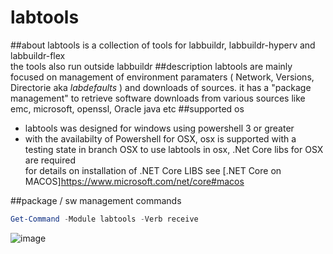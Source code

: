 # labtools
##about
labtools is a collection of tools for labbuildr, labbuildr-hyperv and labbuildr-flex   
the tools also run outside labbuildr 
##description
labtools are mainly focused on management of environment paramaters ( Network, Versions, Directorie aka _labdefaults_ ) and downloads of sources.
it has a "package management" to retrieve software downloads from various sources like emc, microsoft, openssl, Oracle java etc
##supported os  
* labtools was designed for windows using powershell 3 or greater  
* with the availabilty of Powershell for OSX, osx is supported with a testing state in branch OSX
to use labtools in osx, .Net Core libs for OSX are required  
for details on installation of .NET Core LIBS see [.NET Core on MACOS]https://www.microsoft.com/net/core#macos    

##package / sw management commands  
```Powershell
Get-Command -Module labtools -Verb receive
```
![image](https://cloud.githubusercontent.com/assets/8255007/17549632/6eab9d60-5ef1-11e6-9205-aee855593193.png)

